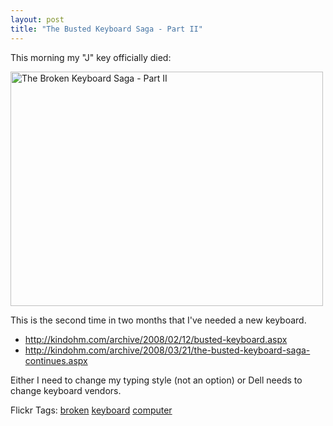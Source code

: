 ```yaml
---
layout: post
title: "The Busted Keyboard Saga - Part II"
---
```


<p>This morning my "J" key officially died:</p>
  
<p><a title="The Broken Keyboard Saga - Part II by kindohm, on Flickr" href="http://www.flickr.com/photos/kindohm/2396086558/" target="_blank"><img height="375" alt="The Broken Keyboard Saga - Part II" src="http://farm4.static.flickr.com/3178/2396086558_cbcee28452.jpg" width="500" border="0" /></a></p>
  
<p></p>
  
<p>This is the second time in two months that I've needed a new keyboard.  </p>
  
<ul>   
<li><a title="http://kindohm.com/archive/2008/02/12/busted-keyboard.aspx" href="http://kindohm.com/archive/2008/02/12/busted-keyboard.aspx">http://kindohm.com/archive/2008/02/12/busted-keyboard.aspx</a> </li>    
<li><a title="http://kindohm.com/archive/2008/03/21/the-busted-keyboard-saga-continues.aspx" href="http://kindohm.com/archive/2008/03/21/the-busted-keyboard-saga-continues.aspx">http://kindohm.com/archive/2008/03/21/the-busted-keyboard-saga-continues.aspx</a> </li> </ul>  
<p>Either I need to change my typing style (not an option) or Dell needs to change keyboard vendors.  </p>
  
<div class="tags" id="scid:0767317B-992E-4b12-91E0-4F059A8CECA8:82534030-9ac3-4a9d-b5d4-3c3873a1e6c8">Flickr Tags: <a href="http://flickr.com/photos/tags/broken" rel="tag">broken</a> <a href="http://flickr.com/photos/tags/keyboard" rel="tag">keyboard</a> <a href="http://flickr.com/photos/tags/computer" rel="tag">computer</a></div> 
